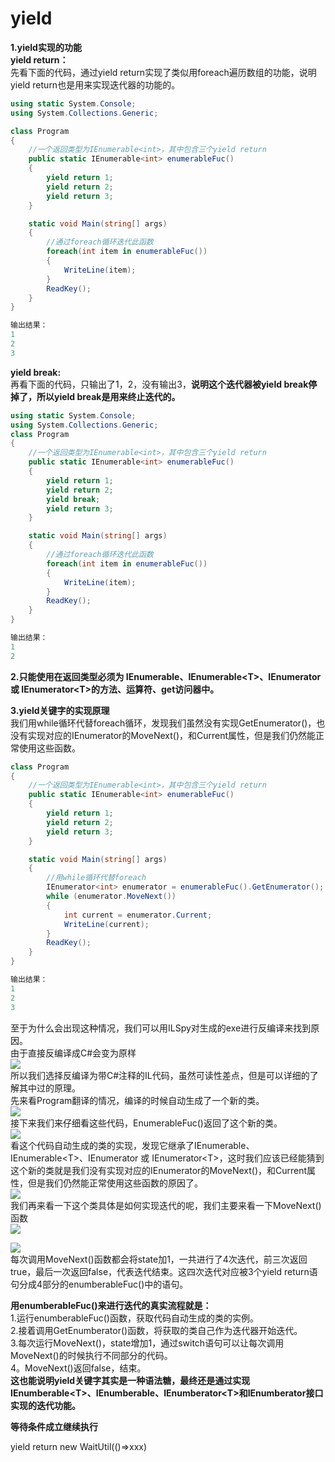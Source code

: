 # yield

**1.yield实现的功能**\
**yield return：**\
先看下面的代码，通过yield return实现了类似用foreach遍历数组的功能，说明yield return也是用来实现迭代器的功能的。

```csharp
using static System.Console;
using System.Collections.Generic;

class Program
{
    //一个返回类型为IEnumerable<int>，其中包含三个yield return
    public static IEnumerable<int> enumerableFuc()
    {
        yield return 1;
        yield return 2;
        yield return 3;
    }

    static void Main(string[] args)
    {
        //通过foreach循环迭代此函数
        foreach(int item in enumerableFuc())
        {
            WriteLine(item);
        }
        ReadKey();
    }
}

输出结果：
1
2
3
```

**yield break:**\
再看下面的代码，只输出了1，2，没有输出3，**说明这个迭代器被yield break停掉了，所以yield break是用来终止迭代的。**

```csharp
using static System.Console;
using System.Collections.Generic;
class Program
{
    //一个返回类型为IEnumerable<int>，其中包含三个yield return
    public static IEnumerable<int> enumerableFuc()
    {
        yield return 1;
        yield return 2;
        yield break;
        yield return 3;
    }

    static void Main(string[] args)
    {
        //通过foreach循环迭代此函数
        foreach(int item in enumerableFuc())
        {
            WriteLine(item);
        }
        ReadKey();
    }
}

输出结果：
1
2
```

**2.只能使用在返回类型必须为 IEnumerable、IEnumerable\<T>、IEnumerator 或 IEnumerator\<T>的方法、运算符、get访问器中。**

**3.yield关键字的实现原理**\
我们用while循环代替foreach循环，发现我们虽然没有实现GetEnumerator()，也没有实现对应的IEnumerator的MoveNext()，和Current属性，但是我们仍然能正常使用这些函数。

```csharp
class Program
{
    //一个返回类型为IEnumerable<int>，其中包含三个yield return
    public static IEnumerable<int> enumerableFuc()
    {
        yield return 1;
        yield return 2;
        yield return 3;
    }

    static void Main(string[] args)
    {
        //用while循环代替foreach
        IEnumerator<int> enumerator = enumerableFuc().GetEnumerator();
        while (enumerator.MoveNext())
        {
            int current = enumerator.Current;
            WriteLine(current);
        }
        ReadKey();
    }
}

输出结果：
1
2
3
```

至于为什么会出现这种情况，我们可以用ILSpy对生成的exe进行反编译来找到原因。\
由于直接反编译成C#会变为原样\
![](https://images2018.cnblogs.com/blog/1362861/201803/1362861-20180330213029351-1687680873.png)\
所以我们选择反编译为带C#注释的IL代码，虽然可读性差点，但是可以详细的了解其中过的原理。\
先来看Program翻译的情况，编译的时候自动生成了一个新的类。\
![](https://images2018.cnblogs.com/blog/1362861/201803/1362861-20180330213049880-385412589.png)\
接下来我们来仔细看这些代码，EnumerableFuc()返回了这个新的类。\
![](https://images2018.cnblogs.com/blog/1362861/201803/1362861-20180330213100922-1104372785.png)\
看这个代码自动生成的类的实现，发现它继承了IEnumerable、IEnumerable\<T>、IEnumerator 或 IEnumerator\<T>，这时我们应该已经能猜到这个新的类就是我们没有实现对应的IEnumerator的MoveNext()，和Current属性，但是我们仍然能正常使用这些函数的原因了。\
![](https://images2018.cnblogs.com/blog/1362861/201803/1362861-20180330213109477-1874000904.png)\
我们再来看一下这个类具体是如何实现迭代的呢，我们主要来看一下MoveNext()函数\
![](https://images2018.cnblogs.com/blog/1362861/201803/1362861-20180330213118539-889684123.png)

![](https://images2018.cnblogs.com/blog/1362861/201803/1362861-20180330213123695-1890914850.png)\
每次调用MoveNext()函数都会将state加1，一共进行了4次迭代，前三次返回true，最后一次返回false，代表迭代结束。这四次迭代对应被3个yield return语句分成4部分的enumberableFuc()中的语句。

**用enumberableFuc()来进行迭代的真实流程就是：**\
1.运行enumberableFuc()函数，获取代码自动生成的类的实例。\
2.接着调用GetEnumberator()函数，将获取的类自己作为迭代器开始迭代。\
3.每次运行MoveNext()，state增加1，通过switch语句可以让每次调用MoveNext()的时候执行不同部分的代码。\
4。MoveNext()返回false，结束。\
**这也能说明yield关键字其实是一种语法糖，最终还是通过实现IEnumberable\<T>、IEnumberable、IEnumberator\<T>和IEnumberator接口实现的迭代功能。**



**等待条件成立继续执行**

yield return new WaitUtil(()=>xxx)
